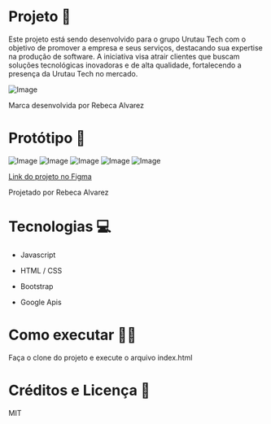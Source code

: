 # Projeto 🚀
Este projeto está sendo desenvolvido para o grupo Urutau Tech com o objetivo de promover a empresa e seus serviços, destacando sua expertise na produção de software. A iniciativa visa atrair clientes que buscam soluções tecnológicas inovadoras e de alta qualidade, fortalecendo a presença da Urutau Tech no mercado.

![Image](https://github.com/user-attachments/assets/217b004c-27aa-45f8-8fb8-d9cf0ef2b982)

Marca desenvolvida por Rebeca Alvarez
# Protótipo 🎨 
![Image](https://github.com/user-attachments/assets/70386a4e-59fd-4a94-a6f8-337b16656497)
![Image](https://github.com/user-attachments/assets/30a58aa7-78eb-43d3-9e68-ea49194871f3)
![Image](https://github.com/user-attachments/assets/59717229-62cb-4074-91b7-a4a9f6044601)
![Image](https://github.com/user-attachments/assets/bf9e385a-8359-48a0-80df-fd0232a7af04)
![Image](https://github.com/user-attachments/assets/42c6fc63-0e8b-4144-bbcd-e8147da03876)

[Link do projeto no Figma](https://www.figma.com/design/vHvcq36F6YRc6fmtFQ9WsO/urutec?node-id=0-1&t=17nriPXmspttpF01-1)

Projetado por Rebeca Alvarez
# Tecnologias 💻
* Javascript

* HTML / CSS

* Bootstrap

* Google Apis

# Como executar 👩‍💻
Faça o clone do projeto e execute o arquivo index.html 

# Créditos e Licença 📜

MIT
